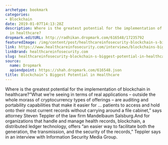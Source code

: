 ```yaml
---
archetype: bookmark
categories:
- Blockchain
date: 2019-01-07T14:13:28Z
description: Where is the greatest potential for the implementation of blockchain
  in healthcare?
dropmark.editURL: http://radhikan.dropmark.com/616548/17235792
featuredImage: /img/content/post/healthcareinfosecurity-blockchain-s-biggest-potential-in-healthcare.JPG
link: https://www.healthcareinfosecurity.com/interviews/blockchains-biggest-potential-in-healthcare-i-4215
linkBrand: healthcareinfosecurity.com
slug: healthcareinfosecurity-blockchain-s-biggest-potential-in-healthcare
source:
  name: Dropmark
  apiendpoint: https://shah.dropmark.com/616548.json
title: Blockchain’s Biggest Potential in Healthcare
---
```

Where is the greatest potential for the implementation of blockchain in healthcare?”What we’re seeing in terms of real applications – outside the whole morass of cryptocurrency types of offerings – are auditing and portability capabilities that make it easier for … patients to access and hold onto their most current records without carrying around a file cabinet,” says attorney Steven Teppler of the law firm Mandelbaum Salsburg.And for organizations that handle and manage health records, blockchain, a distributed ledger technology, offers “an easier way to facilitate both the generation, the transmission, and the security of the records,” Teppler says in an interview with Information Security Media Group.

